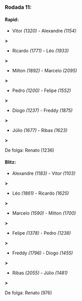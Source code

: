 ### Rodada 11:

#### Rapid:

* Vitor *(1320)*     -     Alexandre *(1154)*

 **>** 
* Ricardo *(1771)*     -     Léo *(1933)*

 **>** 
* Milton *(1892)*     -     Marcelo *(2095)*

 **>** 
* Pedro *(1200)*     -     Felipe *(1552)*

 **>** 
* Diogo *(1237)*     -     Freddy *(1875)*

 **>** 
* Júlio *(1677)*     -     Ribas *(1623)*

 **>** 

De folga: Renato (1236)

#### Blitz:

* Alexandre *(1183)*     -     Vitor *(1103)*

 **>** 
* Léo *(1861)*     -     Ricardo *(1625)*

 **>** 
* Marcelo *(1590)*     -     Milton *(1700)*

 **>** 
* Felipe *(1378)*     -     Pedro *(1238)*

 **>** 
* Freddy *(1796)*     -     Diogo *(1455)*

 **>** 
* Ribas *(2055)*     -     Júlio *(1481)*

 **>** 

De folga: Renato (976)

